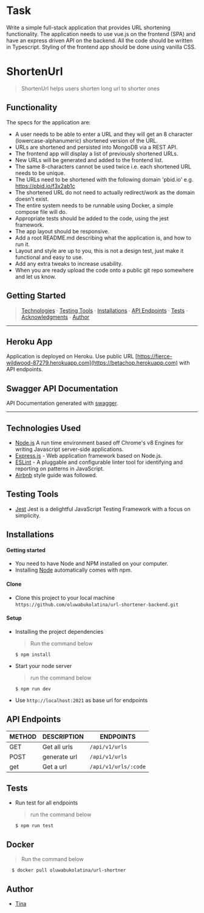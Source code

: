 # Task

Write a simple full-stack application that provides URL shortening functionality. The application needs to use vue.js on the frontend (SPA) and have an express driven API on the backend. All the code should be written in Typescript. Styling of the frontend app should be done using vanilla CSS.

# ShortenUrl

> ShortenUrl helps users shorten long url to shorter ones

## Functionality

The specs for the application are:

- A user needs to be able to enter a URL and they will get an 8 character (lowercase-alphanumeric) shortened version of the URL.
- URLs are shortened and persisted into MongoDB via a REST API.
- The frontend app will display a list of previously shortened URLs.
- New URLs will be generated and added to the frontend list.
- The same 8-characters cannot be used twice i.e. each shortened URL needs to be unique.
- The URLs need to be shortened with the following domain 'pbid.io' e.g. https://pbid.io/f3x2ab1c
- The shortened URL do not need to actually redirect/work as the domain doesn’t exist.
- The entire system needs to be runnable using Docker, a simple compose file will do.
- Appropriate tests should be added to the code, using the jest framework.
- The app layout should be responsive.
- Add a root README.md describing what the application is, and how to run it.
- Layout and style are up to you, this is not a design test, just make it functional and easy to use.
- Add any extra tweaks to increase usability.
- When you are ready upload the code onto a public git repo somewhere and let us know.

## Getting Started

> [Technologies](#technologies-used) &middot; [Testing Tools](#testing-tools) &middot; [Installations](#installations) &middot; [API Endpoints](#api-endpoints) &middot; [Tests](#tests) &middot; [Acknowledgments](#acknowledgments) &middot; [Author](#author)

---

## Heroku App

Application is deployed on Heroku. Use public URL [https://fierce-wildwood-87279.herokuapp.com](https://betachop.herokuapp.com) with API endpoints.

## Swagger API Documentation

API Documentation generated with [swagger](https://fierce-wildwood-87279.herokuapp.com/api-docs).

---

## Technologies Used

[node]: (https://nodejs.org)

- [Node.js](node) A run time environment based off Chrome's v8 Engines for writing Javascript server-side applications.
- [Express.js](https://expressjs.com) - Web application framework based on Node.js.
- [ESLint](https://eslint.org/) - A pluggable and configurable linter tool for identifying and reporting on patterns in JavaScript.
- [Airbnb](https://www.npmjs.com/package/eslint-config-airbnb) style guide was followed.

## Testing Tools

- [Jest](https://jestjs.io/) Jest is a delightful JavaScript Testing Framework with a focus on simplicity.

## Installations

#### Getting started

- You need to have Node and NPM installed on your computer.
- Installing [Node] automatically comes with npm.

#### Clone

- Clone this project to your local machine `https://github.com/oluwabukolatina/url-shortener-backend.git`

#### Setup

- Installing the project dependencies
  > Run the command below
  ```shell
  $ npm install
  ```
- Start your node server
  > run the command below
  ```shell
  $ npm run dev
  ```
- Use `http://localhost:2021` as base url for endpoints

## API Endpoints

| METHOD | DESCRIPTION  | ENDPOINTS              |
| ------ | ------------ | ---------------------- |
| GET    | Get all urls | `/api/v1/urls`         |
| POST   | generate url | `/api/v1/urls`         |
| get    | Get a url    | `/api/v1/urls/:code` |

## Tests

- Run test for all endpoints
  > run the command below
  ```shell
  $ npm run test
  ```

## Docker 
> Run the command below
```shell
  $ docker pull oluwabukolatina/url-shortner
```
## Author

- [Tina](https://github.com/oluwabukolatina)
